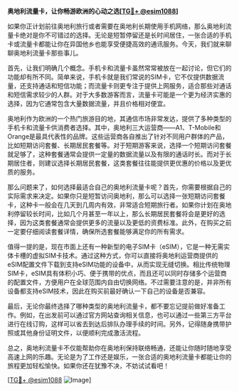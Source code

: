 **奥地利流量卡，让你畅游欧洲的心动之选[[TG💪+ @esim1088](https://t.me/s/esim1088)]**

如果你正计划前往奥地利旅行或者需要在奥地利长期使用手机网络，那么奥地利流量卡绝对是你不可错过的选择。无论是短暂停留还是长时间居住，一张合适的手机卡或流量卡都能让你在异国他乡也能享受便捷高效的通讯服务。今天，我们就来聊聊奥地利流量卡那些事儿。

首先，让我们明确几个概念。手机卡和流量卡虽然常常被放在一起讨论，但它们的功能却有所不同。简单来说，手机卡就是我们常说的SIM卡，它不仅提供数据流量，还支持通话和短信功能；而流量卡则更专注于提供上网服务，适合那些对通话和短信需求较少的人群。对于大多数游客而言，流量卡可能是一个更为经济实惠的选择，因为它通常包含大量数据流量，并且价格相对便宜。

奥地利作为欧洲的一个热门旅游目的地，其通信市场非常发达，提供了多种类型的手机卡和流量卡供消费者选择。其中，奥地利三大运营商——A1、T-Mobile和Orange是最具代表性的品牌。这些运营商各自推出了针对不同用户群体的产品，比如短期访问套餐、长期居民套餐等。对于短期游客来说，选择一个短期访问套餐就足够了，这种套餐通常会提供一定量的数据流量以及有限的通话时长。而对于长期居住者，则建议选择长期居民套餐，这类套餐往往能提供更优惠的价格以及更优质的服务。

那么问题来了，如何选择最适合自己的奥地利流量卡呢？首先，你需要根据自己的实际需求来决定。如果你只是短暂访问奥地利，那么可以选择一张短期访问套餐卡，这种卡一般会在几天到几周内有效，非常适合短期旅行者。如果你计划在奥地利停留较长时间，比如几个月甚至一年以上，那么长期居民套餐将会是更好的选择，因为这类套餐通常会提供更多的流量以及更低的资费标准。此外，在购买之前一定要仔细阅读套餐详情，确保所选套餐能够满足你的所有需求。

值得一提的是，现在市面上还有一种新型的电子SIM卡（eSIM），它是一种无需实体卡槽的虚拟SIM卡技术。通过这种方式，你可以直接将奥地利运营商提供的eSIM配置文件下载到支持eSIM功能的设备中，从而实现无缝切换。相比传统物理SIM卡，eSIM具有体积小巧、便于携带的优点，而且还可以同时存储多个运营商的配置文件，方便用户在全球范围内自由切换网络。不过需要注意的是，并非所有设备都支持eSIM技术，因此在购买前最好确认一下自己的设备是否兼容。

最后，无论你最终选择了哪种类型的奥地利流量卡，都不要忘记提前做好准备工作。例如，在出发前可以通过官方网站查询相关信息，也可以通过一些第三方平台进行在线订购，这样可以省去到达后排队办理手续的时间。另外，记得随身携带护照或其他身份证明文件，以便顺利完成激活流程。

总之，奥地利流量卡不仅能帮助你在奥地利保持联络畅通，还能让你随时随地享受高速上网的乐趣。无论是为了工作还是娱乐，一张合适的奥地利流量卡都能让你的旅程更加轻松愉快。如果你还在犹豫不决，不妨试试看吧！

[[TG💪+ @esim1088](https://t.me/s/esim1088) ![Image](https://i.postimg.cc/4NQfJmqS/Snipaste-2025-05-13-00-14-12.png)]